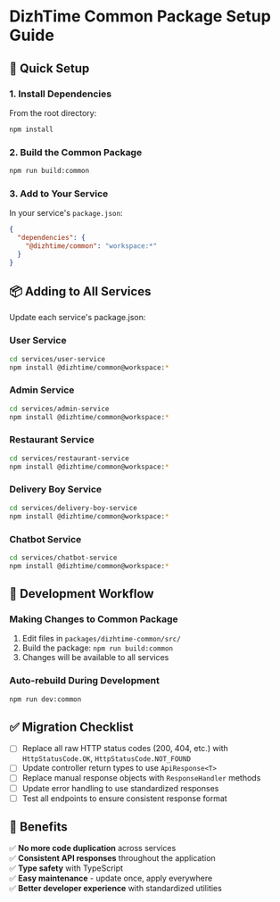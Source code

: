 # DizhTime Common Package Setup Guide

## 🚀 Quick Setup

### 1. Install Dependencies
From the root directory:
```bash
npm install
```

### 2. Build the Common Package
```bash
npm run build:common
```

### 3. Add to Your Service
In your service's `package.json`:
```json
{
  "dependencies": {
    "@dizhtime/common": "workspace:*"
  }
}
```

## 📦 Adding to All Services

Update each service's package.json:

### User Service
```bash
cd services/user-service
npm install @dizhtime/common@workspace:*
```

### Admin Service
```bash
cd services/admin-service
npm install @dizhtime/common@workspace:*
```

### Restaurant Service
```bash
cd services/restaurant-service
npm install @dizhtime/common@workspace:*
```

### Delivery Boy Service
```bash
cd services/delivery-boy-service
npm install @dizhtime/common@workspace:*
```

### Chatbot Service
```bash
cd services/chatbot-service
npm install @dizhtime/common@workspace:*
```

## 🔧 Development Workflow

### Making Changes to Common Package
1. Edit files in `packages/dizhtime-common/src/`
2. Build the package: `npm run build:common`
3. Changes will be available to all services

### Auto-rebuild During Development
```bash
npm run dev:common
```

## ✅ Migration Checklist

- [ ] Replace all raw HTTP status codes (200, 404, etc.) with `HttpStatusCode.OK`, `HttpStatusCode.NOT_FOUND`
- [ ] Update controller return types to use `ApiResponse<T>`
- [ ] Replace manual response objects with `ResponseHandler` methods
- [ ] Update error handling to use standardized responses
- [ ] Test all endpoints to ensure consistent response format

## 🎯 Benefits

✅ **No more code duplication** across services  
✅ **Consistent API responses** throughout the application  
✅ **Type safety** with TypeScript  
✅ **Easy maintenance** - update once, apply everywhere  
✅ **Better developer experience** with standardized utilities
